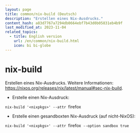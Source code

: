 ```yaml
---
layout: page
title: common/nix-build (Deutsch)
description: "Erstellen eines Nix-Ausdrucks."
content_hash: a83d7767a7294db0664ebf7b43d0b05831eb4b9f
last_modified_at: 2023-11-04
related_topics:
  - title: English version
    url: /en/common/nix-build.html
    icon: bi bi-globe
---
```

# nix-build

Erstellen eines Nix-Ausdrucks.
Weitere Informationen: <https://nixos.org/releases/nix/latest/manual#sec-nix-build>.

- Erstelle einen Nix-Ausdruck:

`nix-build '<nixpkgs>' --attr `<span class="tldr-var badge badge-pill bg-dark-lm bg-white-dm text-white-lm text-dark-dm font-weight-bold">firefox</span>

- Erstelle einen gesandboxten Nix-Ausdruck (auf nicht-NixOS):

`nix-build '<nixpkgs>' --attr `<span class="tldr-var badge badge-pill bg-dark-lm bg-white-dm text-white-lm text-dark-dm font-weight-bold">firefox</span>` --option sandbox true`

